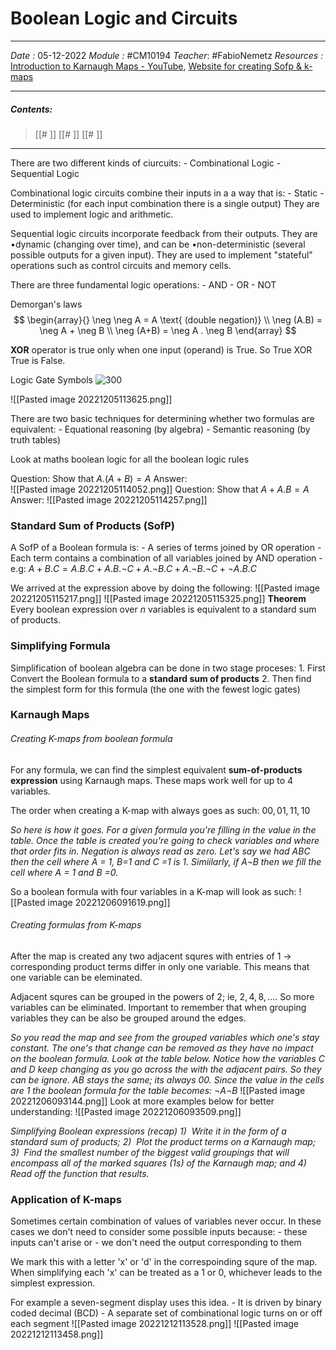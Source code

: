 # Boolean Logic and Circuits
---
*Date :*  05-12-2022 
*Module :* #CM10194 
*Teacher*: #FabioNemetz 
*Resources :* [Introduction to Karnaugh Maps - YouTube](https://www.youtube.com/watch?v=RO5alU6PpSU&ab_channel=TheOrganicChemistryTutor), [Website for creating Sofp & k-maps](http://www.32x8.com/var4.html)

---
##### Contents: 
> [[# ]]
> [[# ]]
> [[# ]]
> 
--- 

There are two different kinds of ciurcuits:
	- Combinational Logic
	- Sequential Logic

Combinational logic circuits combine their inputs in a a way that is:
	- Static
	- Deterministic (for each input combination there is a single output)
They are used to implement logic and arithmetic. 

Sequential logic circuits incorporate feedback from their outputs. They are
	•dynamic (changing over time), and can be
	•non-deterministic (several possible outputs for a given input).
They are used to implement "stateful" operations such as control circuits and memory cells. 

There are three fundamental logic operations:
	- AND
	- OR
	- NOT

Demorgan's laws 
$$
\begin{array}{}
\neg \neg A = A \text{ (double negation)} \\
\neg (A.B) = \neg A + \neg B \\
\neg (A+B) = \neg A . \neg B
\end{array}
$$

**XOR** operator is true only when one input (operand) is True. So True XOR True is False. 

Logic Gate Symbols
	![300](https://content.instructables.com/F09/9ZEY/IIHRJM27/F099ZEYIIHRJM27.png?auto=webp&frame=1&fit=bounds&md=b6cfc4e817d8619dfead8accac05371d)

![[Pasted image 20221205113625.png]]

There are two basic techniques for determining whether two formulas are equivalent:
	- Equational reasoning (by algebra)
	- Semantic reasoning (by truth tables)

Look at maths boolean logic for all the boolean logic rules

Question: Show that $A.(A + B ) = A$
	Answer: 		
		![[Pasted image 20221205114052.png]]
Question: Show that $A + A.B = A$
	Answer:
		![[Pasted image 20221205114257.png]]

### Standard Sum of Products (SofP)

A SofP of a Boolean formula is:
	- A series of terms joined by OR operation
	- Each term contains a combination of all variables joined by AND operation
	- e.g: $A + B.C = A.B.C + A.B.\neg C + A.\neg B . C + A.\neg B . \neg C + \neg A . B . C$

We arrived at the expression above by doing the following:
	![[Pasted image 20221205115217.png]]
	![[Pasted image 20221205115325.png]]
**Theorem**
Every boolean expression over $n$ variables is equivalent to a standard sum of products. 

### Simplifying Formula

Simplification of boolean algebra can be done in two stage proceses:
	1. First Convert the Boolean formula to a **standard sum of products**
	2. Then find the simplest form for this formula (the one with the fewest logic gates)

### Karnaugh Maps

###### Creating K-maps from boolean formula
For any formula, we can find the simplest equivalent **sum-of-products expression** using Karnaugh maps. These maps work well for up to 4 variables. 

The order when creating a K-map with always goes as such: $00,01,11,10$

*So here is how it goes. For a given formula you're filling in the value in the table. Once the table is created you're going to check variables and where that order fits in. Negation is always read as zero. Let's say we had ABC then the cell where A = 1, B=1 and C =1 is 1. Simiilarly, if $A \neg B$ then we fill the cell where A = 1 and B =0.*

So a boolean formula with four variables in a K-map will look as such:
![[Pasted image 20221206091619.png]]

###### Creating formulas from K-maps
After the map is created any two adjacent squres with entries of 1 $\to$ corresponding product terms differ in only one variable. This means that one variable can be eleminated. 

Adjacent squres can be grouped in the powers of 2; ie, $2,4,8,...$. So more variables can be eliminated. Important to remember that when grouping variables they can be also be grouped around the edges. 

*So you read the map and see from the grouped variables which one's stay constant. The one's that change can be removed as they have no impact on the boolean formula. Look at the table below. Notice how the variables C and D keep changing as you go across the with the adjacent pairs. So they can be ignore. AB stays the same; its always 00. Since the value in the cells are 1 the boolean formula for the table becomes:* $\neg A \neg B$
![[Pasted image 20221206093144.png]]
Look at more examples below for better understanding:
![[Pasted image 20221206093509.png]]

*Simplifying Boolean expressions (recap)
1)  Write it in the form of a standard sum of products;
2)  Plot the product terms on a Karnaugh map;
3)  Find the smallest number of the biggest valid groupings that will encompass all of the marked squares (1s) of the Karnaugh map; and
4) Read off the function that results.*

### Application of K-maps

Sometimes certain combination of values of variables never occur. In these cases we don't need to consider some possible inputs because:
	- these inputs can't arise or
	- we don't need the output corresponding to them

We mark this with a letter 'x' or 'd' in the correspoinding squre of the map. When simplifying each 'x' can be treated as a 1 or 0, whichever leads to the simplest expression. 

For example a seven-segment display uses this idea. 
	- It is driven by binary coded decimal (BCD)
	- A separate set of combinational logic turns on or off each segment
![[Pasted image 20221212113528.png]]
![[Pasted image 20221212113458.png]]
